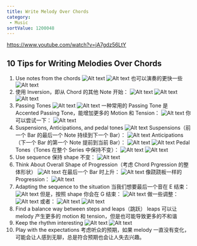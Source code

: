 ```yaml
---
title: Write Melody Over Chords
category:
 - Music
sortValue: 1200048
---
```


https://www.youtube.com/watch?v=jA7gdz56LtY

## 10 Tips for Writing Melodies Over Chords

1. Use notes from the chords
   ![Alt text](image.png)
   ![Alt text](image-1.png)
   也可以演奏的更快一些
   ![Alt text](image-2.png)
2. 使用 Inversion，即从 Chord 的其他 Note 开始：
   ![Alt text](image-3.png)
   ![Alt text](image-4.png)
   ![Alt text](image-5.png)
3. Passing Tones
   ![Alt text](image-6.png)
   ![Alt text](image-7.png)
   一种常用的 Passing Tone 是 Accented Passing Tone，能增加更多的 Motion 和 Tension：
   ![Alt text](image-8.png)
   你可以尝试一下：
   ![Alt text](image-9.png)
4. Suspensions, Anticipations, and pedal tones
   ![Alt text](image-10.png)
   Suspensions（前一个 Bar 的最后一个 Note 持续到下一个 Bar）：
   ![Alt text](image-11.png)
   Anticipations（下一个 Bar 的第一个 Note 提前到当前 Bar）：
   ![Alt text](image-12.png)
   ![Alt text](image-13.png)
   Pedal Tones（Tones 在整个 Series 中保持不变）：
   ![Alt text](image-14.png)
   ![Alt text](image-15.png)
5. Use sequence
   保持 shape 不变：
   ![Alt text](image-16.png)
6. Think About Overall Shape of Progression（考虑 Chord Prgression 的整体形状）
   ![Alt text](image-18.png)
   在最后一个 Bar 时上升：
   ![Alt text](image-26.png)
   像跷跷板一样的 Progression：
   ![Alt text](image-17.png)
7. Adapting the sequence to the situation
   当我们想要最后一个音在 E 结束：
   ![Alt text](image-19.png)
   但是，按照 shape 你会在 G 结束：
   ![Alt text](image-20.png)
   做一些调整：
   ![Alt text](image-21.png)
   或者：
   ![Alt text](image-22.png)
   ![Alt text](image-23.png)
8. Find a balance way between steps and leaps（跳跃）
   leaps 可以让 melody 产生更多的 motion 和 tension，但是也可能导致更多的不和谐
9. Keep the rhythm interesting
   ![Alt text](image-24.png)
   ![Alt text](image-25.png)
10. Play with the expectations
    考虑听众的预期，如果 melody 一直没有变化，可能会让人感到无聊，总是符合预期也会让人失去兴趣。
